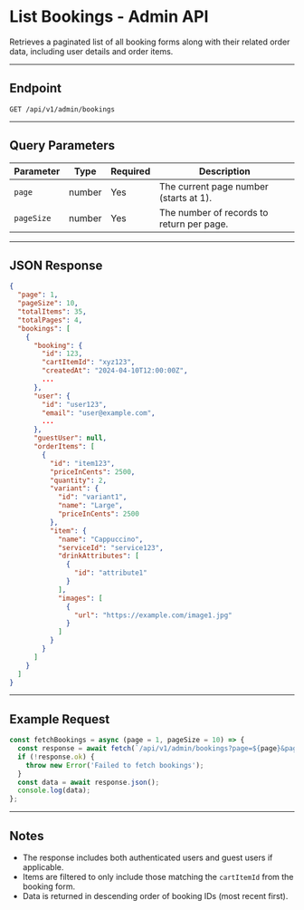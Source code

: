 # List Bookings - Admin API

Retrieves a paginated list of all booking forms along with their related order data, including user details and order items.

---

## Endpoint

```
GET /api/v1/admin/bookings
```

---

## Query Parameters

| Parameter  | Type   | Required | Description                               |
| ---------- | ------ | -------- | ----------------------------------------- |
| `page`     | number | Yes      | The current page number (starts at 1).    |
| `pageSize` | number | Yes      | The number of records to return per page. |

---

## JSON Response

```json
{
  "page": 1,
  "pageSize": 10,
  "totalItems": 35,
  "totalPages": 4,
  "bookings": [
    {
      "booking": {
        "id": 123,
        "cartItemId": "xyz123",
        "createdAt": "2024-04-10T12:00:00Z",
        ...
      },
      "user": {
        "id": "user123",
        "email": "user@example.com",
        ...
      },
      "guestUser": null,
      "orderItems": [
        {
          "id": "item123",
          "priceInCents": 2500,
          "quantity": 2,
          "variant": {
            "id": "variant1",
            "name": "Large",
            "priceInCents": 2500
          },
          "item": {
            "name": "Cappuccino",
            "serviceId": "service123",
            "drinkAttributes": [
              {
                "id": "attribute1"
              }
            ],
            "images": [
              {
                "url": "https://example.com/image1.jpg"
              }
            ]
          }
        }
      ]
    }
  ]
}
```

---

## Example Request

```js
const fetchBookings = async (page = 1, pageSize = 10) => {
  const response = await fetch(`/api/v1/admin/bookings?page=${page}&pageSize=${pageSize}`);
  if (!response.ok) {
    throw new Error('Failed to fetch bookings');
  }
  const data = await response.json();
  console.log(data);
};
```

---

## Notes

- The response includes both authenticated users and guest users if applicable.
- Items are filtered to only include those matching the `cartItemId` from the booking form.
- Data is returned in descending order of booking IDs (most recent first).
